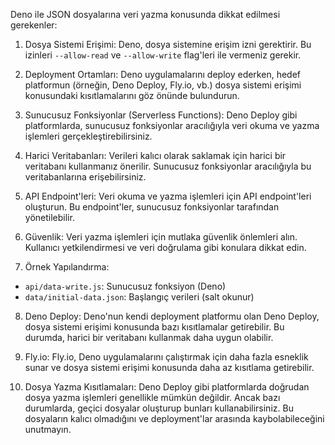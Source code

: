 Deno ile JSON dosyalarına veri yazma konusunda dikkat edilmesi gerekenler:

  1.  Dosya Sistemi Erişimi: Deno, dosya sistemine erişim izni gerektirir. Bu izinleri `--allow-read` ve `--allow-write` flag'leri ile vermeniz gerekir.

  2.  Deployment Ortamları: Deno uygulamalarını deploy ederken, hedef platformun (örneğin, Deno Deploy, Fly.io, vb.) dosya sistemi erişimi konusundaki kısıtlamalarını göz önünde bulundurun.

  3.  Sunucusuz Fonksiyonlar (Serverless Functions): Deno Deploy gibi platformlarda, sunucusuz fonksiyonlar aracılığıyla veri okuma ve yazma işlemleri gerçekleştirebilirsiniz.

  4.  Harici Veritabanları: Verileri kalıcı olarak saklamak için harici bir veritabanı kullanmanız önerilir. Sunucusuz fonksiyonlar aracılığıyla bu veritabanlarına erişebilirsiniz.

  5.  API Endpoint'leri: Veri okuma ve yazma işlemleri için API endpoint'leri oluşturun. Bu endpoint'ler, sunucusuz fonksiyonlar tarafından yönetilebilir.

  6.  Güvenlik: Veri yazma işlemleri için mutlaka güvenlik önlemleri alın. Kullanıcı yetkilendirmesi ve veri doğrulama gibi konulara dikkat edin.

  7.  Örnek Yapılandırma:

  *   `api/data-write.js`: Sunucusuz fonksiyon (Deno)
  *   `data/initial-data.json`: Başlangıç verileri (salt okunur)

  8.  Deno Deploy: Deno'nun kendi deployment platformu olan Deno Deploy, dosya sistemi erişimi konusunda bazı kısıtlamalar getirebilir. Bu durumda, harici bir veritabanı kullanmak daha uygun olabilir.

  9.  Fly.io: Fly.io, Deno uygulamalarını çalıştırmak için daha fazla esneklik sunar ve dosya sistemi erişimi konusunda daha az kısıtlama getirebilir.

  10. Dosya Yazma Kısıtlamaları: Deno Deploy gibi platformlarda doğrudan dosya yazma işlemleri genellikle mümkün değildir. Ancak bazı durumlarda, geçici dosyalar oluşturup bunları kullanabilirsiniz. Bu dosyaların kalıcı olmadığını ve deployment'lar arasında kaybolabileceğini unutmayın.
